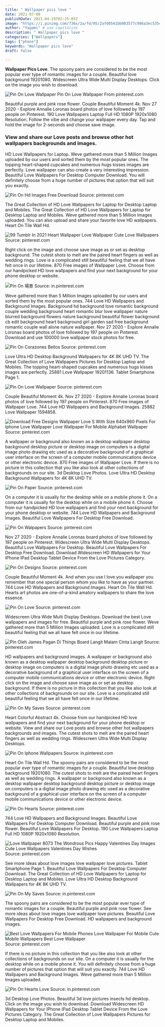```yaml
---
title: " Wallpaper pics love "
date: 2021-07-08
publishDate: 2021-04-19T02:25:05Z
image: "https://i.pinimg.com/736x/2a/fd/05/2afd0541bb003577c986a3ec535415eb.jpg"
author: "Yagami" # use capitalize
description: " Wallpaper pics love "
categories: ["Wallpapers"]
tags: ["phone"]
keywords: "Wallpaper pics love"
draft: false

---
```



**Wallpaper Pics Love**. The spoony pairs are considered to be the most popular ever type of romantic images for a couple. Beautiful love background 19201080. Widescreen Ultra Wide Multi Display Desktops. Click on the image you wish to download.

![Pin On Love Wallpaper](https://i.pinimg.com/736x/6c/0f/e7/6c0fe7da8ff68bb321ad277ff07d117a.jpg "Pin On Love Wallpaper")
Pin On Love Wallpaper From pinterest.com


Beautiful purple and pink rose flower. Couple Beautiful Moment 4k. Nov 27 2020 - Explore Annalie Loronas board photos of love followed by 197 people on Pinterest. 190 Love Wallpapers Laptop Full HD 1080P 1920x1080 Resolution. Follow the vibe and change your wallpaper every day. Tap and hold the image for 2-seconds and choose save image.

### View and share our Love posts and browse other hot wallpapers backgrounds and images.

HD Love Wallpapers for Laptop. Weve gathered more than 5 Million Images uploaded by our users and sorted them by the most popular ones. The topping heart-shaped cupcakes and numerous hugs kisses images are perfectly. Love wallpaper can also create a very interesting impression. Beautiful Love Wallpapers For Desktop Computer Download. You will definitely choose from a huge number of pictures that option that will suit you exactly.


![Pin On Hd Images Free Download](https://i.pinimg.com/originals/ec/99/1c/ec991c644f2aee362275c8e4dbc8abda.jpg "Pin On Hd Images Free Download")
Source: pinterest.com

The Great Collection of HD Love Wallpapers for Laptop for Desktop Laptop and Mobiles. The Great Collection of HD Love Wallpapers for Laptop for Desktop Laptop and Mobiles. Weve gathered more than 5 Million Images uploaded. You can also upload and share your favorite love HD wallpapers. Heart On Tile Wall Hd.

![99 Tumblr In 2021 Heart Wallpaper Love Wallpaper Cute Love Wallpapers](https://i.pinimg.com/originals/7a/0c/8e/7a0c8e699f9f83ba83ab4badbe3de257.png "99 Tumblr In 2021 Heart Wallpaper Love Wallpaper Cute Love Wallpapers")
Source: pinterest.com

Right click on the image and choose save image as or set as desktop background. The cutest shots to melt are the paired heart fingers as well as wedding rings. Love is a complicated still beautiful feeling that we all have felt once in our lifetime. 870 Free images of Wallpaper Love. Choose from our handpicked HD love wallpapers and find your next background for your phone desktop or website.

![Pin On 場景](https://i.pinimg.com/736x/06/27/13/06271376c7d8540ea4c3db5fefea35b8.jpg "Pin On 場景")
Source: in.pinterest.com

Weve gathered more than 5 Million Images uploaded by our users and sorted them by the most popular ones. 744 Love HD Wallpapers and Background Images. Background hd background love romantic background couple wedding background heart romantic blur love wallpaper nature blurred background flowers nature background beautiful flower background cb edit background heart background girl garden sad free background romantic couple wall alone nature wallpaper. Nov 27 2020 - Explore Annalie Loronas board photos of love followed by 197 people on Pinterest. Download and use 100000 love wallpaper stock photos for free.

![Pin On Corazones Bellos](https://i.pinimg.com/originals/78/d6/21/78d6219b09be8faa6974f06c565f343b.jpg "Pin On Corazones Bellos")
Source: pinterest.com

Love Ultra HD Desktop Background Wallpapers for 4K 8K UHD TV. The Great Collection of Love Wallpapers Pictures for Desktop Laptop and Mobiles. The topping heart-shaped cupcakes and numerous hugs kisses images are perfectly. 25881 Love Wallpaper 19201136. Tablet Smartphone Page 1.

![Pin On Love Wallpaper](https://i.pinimg.com/736x/6c/0f/e7/6c0fe7da8ff68bb321ad277ff07d117a.jpg "Pin On Love Wallpaper")
Source: pinterest.com

Couple Beautiful Moment 4k. Nov 27 2020 - Explore Annalie Loronas board photos of love followed by 197 people on Pinterest. 870 Free images of Wallpaper Love. 744 Love HD Wallpapers and Background Images. 25882 Love Wallpaper 1594858.

![Download Free Designs Wallpaper Love S With Size 640x960 Pixels For Iphone Love Wallpaper Love Wallpaper For Mobile Alphabet Wallpaper](https://i.pinimg.com/originals/58/4b/3b/584b3b33bda4265d36d99ff2e5697302.jpg "Download Free Designs Wallpaper Love S With Size 640x960 Pixels For Iphone Love Wallpaper Love Wallpaper For Mobile Alphabet Wallpaper")
Source: pinterest.com

A wallpaper or background also known as a desktop wallpaper desktop background desktop picture or desktop image on computers is a digital image photo drawing etc used as a decorative background of a graphical user interface on the screen of a computer mobile communications device or other electronic device. 870 Free images of Wallpaper Love. If there is no picture in this collection that you like also look at other collections of backgrounds on our site. 3d Desktop Love Photos. Love Ultra HD Desktop Background Wallpapers for 4K 8K UHD TV.

![Pin On Paper](https://i.pinimg.com/originals/76/36/26/76362647e67843c13e0a9643975b007b.jpg "Pin On Paper")
Source: pinterest.com

On a computer it is usually for the desktop while on a mobile phone it. On a computer it is usually for the desktop while on a mobile phone it. Choose from our handpicked HD love wallpapers and find your next background for your phone desktop or website. 744 Love HD Wallpapers and Background Images. Beautiful Love Wallpapers For Desktop Free Download.

![Pin On Walpapers](https://i.pinimg.com/736x/0c/e0/ad/0ce0ad38e700180a665b2ae054ac0213.jpg "Pin On Walpapers")
Source: pinterest.com

Nov 27 2020 - Explore Annalie Loronas board photos of love followed by 197 people on Pinterest. Widescreen Ultra Wide Multi Display Desktops. Beautiful Love Wallpapers For Desktop. Beautiful Love Wallpapers For Desktop Free Download. Download Widescreen HD Wallpapers for Your IPhone IPad Desktop Tablet Device From the Love Pictures Category.

![Pin On Designs](https://i.pinimg.com/736x/43/2c/67/432c677d42bf25f947f68b79e2e01fb8.jpg "Pin On Designs")
Source: pinterest.com

Couple Beautiful Moment 4k. And when you use I love you wallpaper you remember that one special person whom you like to have as your partner. 744 Love HD Wallpapers and Background Images. Heart On Tile Wall Hd. Hearts art photos are one-of-a-kind amatory wallpapers to share the love essence.

![Pin On Love](https://i.pinimg.com/originals/14/06/56/14065626d02b0725902b9d7b1d83f0de.jpg "Pin On Love")
Source: pinterest.com

Widescreen Ultra Wide Multi Display Desktops. Download the best Love wallpapers and images for free. Beautiful purple and pink rose flower. Weve gathered more than 5 Million Images uploaded. Love is a complicated still beautiful feeling that we all have felt once in our lifetime.

![Pin Oleh James Pagan Di Things Board Langit Malam Cinta Langit](https://i.pinimg.com/736x/f5/4c/e9/f54ce934190593d048c9f4203cb71640.jpg "Pin Oleh James Pagan Di Things Board Langit Malam Cinta Langit")
Source: pinterest.com

HD wallpapers and background images. A wallpaper or background also known as a desktop wallpaper desktop background desktop picture or desktop image on computers is a digital image photo drawing etc used as a decorative background of a graphical user interface on the screen of a computer mobile communications device or other electronic device. Right click on the image and choose save image as or set as desktop background. If there is no picture in this collection that you like also look at other collections of backgrounds on our site. Love is a complicated still beautiful feeling that we all have felt once in our lifetime.

![Pin On My Saves](https://i.pinimg.com/564x/4c/9b/60/4c9b6021539fbe79966bc3388b2c5543.jpg "Pin On My Saves")
Source: pinterest.com

Heart Colorful Abstract 4k. Choose from our handpicked HD love wallpapers and find your next background for your phone desktop or website. View and share our Love posts and browse other hot wallpapers backgrounds and images. The cutest shots to melt are the paired heart fingers as well as wedding rings. Widescreen Ultra Wide Multi Display Desktops.

![Pin On Iphone Wallpapers](https://i.pinimg.com/564x/eb/f6/d7/ebf6d7f097d788ba6c2f8046f1a1866e.jpg "Pin On Iphone Wallpapers")
Source: in.pinterest.com

Heart On Tile Wall Hd. The spoony pairs are considered to be the most popular ever type of romantic images for a couple. Beautiful love desktop background 19201080. The cutest shots to melt are the paired heart fingers as well as wedding rings. A wallpaper or background also known as a desktop wallpaper desktop background desktop picture or desktop image on computers is a digital image photo drawing etc used as a decorative background of a graphical user interface on the screen of a computer mobile communications device or other electronic device.

![Pin On Hearts](https://i.pinimg.com/originals/17/bf/ea/17bfea35284c60ba7908bf770f474e78.jpg "Pin On Hearts")
Source: pinterest.com

744 Love HD Wallpapers and Background Images. Beautiful Love Wallpapers For Desktop Computer Download. Beautiful purple and pink rose flower. Beautiful Love Wallpapers For Desktop. 190 Love Wallpapers Laptop Full HD 1080P 1920x1080 Resolution.

![Love Wallpaper 8073 The Wondrous Pics Happy Valentines Day Images Cute Love Wallpapers Valentines Day Wishes](https://i.pinimg.com/originals/7f/72/70/7f72702ac2439665ced1bbb90482b184.jpg "Love Wallpaper 8073 The Wondrous Pics Happy Valentines Day Images Cute Love Wallpapers Valentines Day Wishes")
Source: pinterest.com

See more ideas about love images love wallpaper love pictures. Tablet Smartphone Page 1. Beautiful Love Wallpapers For Desktop Computer Download. The Great Collection of HD Love Wallpapers for Laptop for Desktop Laptop and Mobiles. Love Ultra HD Desktop Background Wallpapers for 4K 8K UHD TV.

![Pin On My Saves](https://i.pinimg.com/736x/14/fa/02/14fa02350ae04f72ebcd8cae96fb670e.jpg "Pin On My Saves")
Source: in.pinterest.com

The spoony pairs are considered to be the most popular ever type of romantic images for a couple. Beautiful purple and pink rose flower. See more ideas about love images love wallpaper love pictures. Beautiful Love Wallpapers For Desktop Free Download. HD wallpapers and background images.

![Best Love Wallpapers For Mobile Phones Love Wallpaper For Mobile Cute Mobile Wallpapers Best Love Wallpaper](https://i.pinimg.com/originals/d6/67/02/d66702050ac0291e3ce8790cdd1312fe.jpg "Best Love Wallpapers For Mobile Phones Love Wallpaper For Mobile Cute Mobile Wallpapers Best Love Wallpaper")
Source: pinterest.com

If there is no picture in this collection that you like also look at other collections of backgrounds on our site. On a computer it is usually for the desktop while on a mobile phone it. You will definitely choose from a huge number of pictures that option that will suit you exactly. 744 Love HD Wallpapers and Background Images. Weve gathered more than 5 Million Images uploaded.

![Pin On Hearts Love](https://i.pinimg.com/736x/2a/fd/05/2afd0541bb003577c986a3ec535415eb.jpg "Pin On Hearts Love")
Source: in.pinterest.com

3d Desktop Love Photos. Beautiful 3d love pictures insects hd desktop. Click on the image you wish to download. Download Widescreen HD Wallpapers for Your IPhone IPad Desktop Tablet Device From the Love Pictures Category. The Great Collection of Love Wallpapers Pictures for Desktop Laptop and Mobiles.

